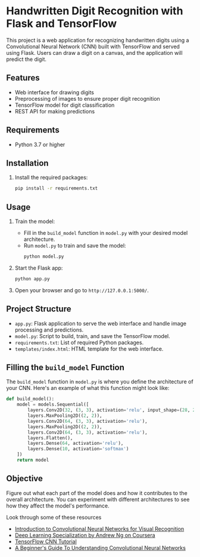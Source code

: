 # Handwritten Digit Recognition with Flask and TensorFlow

This project is a web application for recognizing handwritten digits using a Convolutional Neural Network (CNN) built with TensorFlow and served using Flask. Users can draw a digit on a canvas, and the application will predict the digit.

## Features
- Web interface for drawing digits
- Preprocessing of images to ensure proper digit recognition
- TensorFlow model for digit classification
- REST API for making predictions

## Requirements
- Python 3.7 or higher

## Installation
1. Install the required packages:
    ```bash
    pip install -r requirements.txt
    ```

## Usage
1. Train the model:
    - Fill in the `build_model` function in `model.py` with your desired model architecture.
    - Run `model.py` to train and save the model:
      ```bash
      python model.py
      ```

2. Start the Flask app:
    ```bash
    python app.py
    ```

3. Open your browser and go to `http://127.0.0.1:5000/`.

## Project Structure
- `app.py`: Flask application to serve the web interface and handle image processing and predictions.
- `model.py`: Script to build, train, and save the TensorFlow model.
- `requirements.txt`: List of required Python packages.
- `templates/index.html`: HTML template for the web interface.

## Filling the `build_model` Function
The `build_model` function in `model.py` is where you define the architecture of your CNN. Here's an example of what this function might look like:

```python
def build_model():
    model = models.Sequential([
        layers.Conv2D(32, (3, 3), activation='relu', input_shape=(28, 28, 1)),
        layers.MaxPooling2D((2, 2)),
        layers.Conv2D(64, (3, 3), activation='relu'),
        layers.MaxPooling2D((2, 2)),
        layers.Conv2D(64, (3, 3), activation='relu'),
        layers.Flatten(),
        layers.Dense(64, activation='relu'),
        layers.Dense(10, activation='softmax')
    ])
    return model
``` 

## Objective
Figure out what each part of the model does and how it contributes to the overall architecture. You can experiment with different architectures to see how they affect the model's performance.

Look through some of these resources
- [Introduction to Convolutional Neural Networks for Visual Recognition](https://cs231n.github.io/convolutional-networks/)
- [Deep Learning Specialization by Andrew Ng on Coursera](https://www.coursera.org/specializations/deep-learning)
- [TensorFlow CNN Tutorial](https://www.tensorflow.org/tutorials/images/cnn)
- [A Beginner's Guide To Understanding Convolutional Neural Networks](https://towardsdatascience.com/a-beginners-guide-to-understanding-convolutional-neural-networks-6d0fbf5e5ef1)
